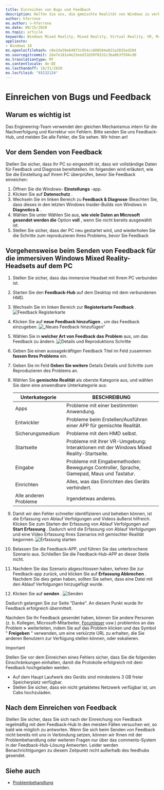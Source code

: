 ```yaml
---
title: Einreichen von Bugs und Feedback
description: Helfen Sie uns, die gemischte Realität von Windows zu verbessern, indem Sie Feedback mit den richtigen Kategorien in der Feedback-Hub-App einreichen
author: hferrone
ms.author: v-hferrone
ms.date: 09/15/2020
ms.topic: article
keywords: Windows Mixed Reality, Mixed Reality, Virtual Reality, VR, Mr, Feedback, Feedback-Hub, Fehler
appliesto:
- Windows 10
ms.openlocfilehash: c0e2da59e64973c954cc880504a021a2835ed204
ms.sourcegitcommit: 2da7e181e4e23eed31b59f0332c3ba8b3f594cd0
ms.translationtype: MT
ms.contentlocale: de-DE
ms.lasthandoff: 10/31/2020
ms.locfileid: "93132124"
---
```

# <a name="filing-bugs-and-feedback"></a>Einreichen von Bugs und Feedback

## <a name="why-its-important"></a>Warum es wichtig ist

Das Engineering-Team verwendet den gleichen Mechanismus intern für die Nachverfolgung und Korrektur von Fehlern. Bitte senden Sie uns Feedback-Hub, und melden Sie alle Fehler, die Sie sehen. Wir hören an!

## <a name="before-you-file-feedback"></a>Vor dem Senden von Feedback

Stellen Sie sicher, dass Ihr PC so eingestellt ist, dass wir vollständige Daten für Feedback und Diagnose bereitstellen. Im folgenden wird erläutert, wie Sie die Einstellung auf Ihrem PC überprüfen, bevor Sie Feedback einreichen:

1. Öffnen Sie die Windows- **Einstellungs** -app.
2. Klicken Sie auf **Datenschutz** .
3. Wechseln Sie im linken Bereich zu **Feedback & Diagnose** (Beachten Sie, dass dieses in den letzten Windows Insider-Builds von Windows in **Diagnotics &** .
4. Wählen Sie unter Wählen Sie aus, **wie viele Daten an Microsoft gesendet werden die** Option **voll** , wenn Sie nicht bereits ausgewählt ist.
5. Stellen Sie sicher, dass der PC neu gestartet wird, und wiederholen Sie die Schritte zum reproduzieren Ihres Problems, bevor Sie Feedback

## <a name="how-to-file-feedback-for-windows-mixed-reality-immersive-headsets-on-pc"></a>Vorgehensweise beim Senden von Feedback für die immersiven Windows Mixed Reality-Headsets auf dem PC

1. Stellen Sie sicher, dass das immersive Headset mit Ihrem PC verbunden ist.
2. Starten Sie den **Feedback-Hub** auf dem Desktop mit dem verbundenen HMD.
3. Wechseln Sie im linken Bereich zur **Registerkarte Feedback** . ![Feedback Registerkarte](images/feedback1.png) 
4. Klicken Sie auf **neue Feedback hinzufügen** , um das Feedback einzugeben. ![„Neues Feedback hinzufügen“](images/feedback2.png)
5. Wählen Sie in **welcher Art von Feedback das** **Problem** aus, um das Feedback zu ändern. ![Details und Reproduktions Schritte](images/feedback3.png)
6. Geben Sie einen aussagekräftigen Feedback Titel im Feld zusammen **fassen Ihres Problems** ein.
7. Geben Sie im Feld **Geben Sie weitere** Details Details und Schritte zum Reproduzieren des Problems an.
8. Wählen Sie **gemischte Realität** als oberste Kategorie aus, und wählen Sie dann eine anwendbare Unterkategorie aus:

   | Unterkategorie      | BESCHREIBUNG                                                                           |
   |------------------|---------------------------------------------------------------------------------------|
   | Apps             | Probleme mit einer bestimmten Anwendung.                                                   |
   | Entwickler        | Probleme beim Erstellen/Ausführen einer APP für gemischte Realität.                               |
   | Sicherungsmedium           | Probleme mit dem HMD selbst.                                                           |
   | Startseite  | Probleme mit ihrer VR-Umgebung: Interaktionen mit der Windows Mixed Reality-Startseite.    |
   | Eingabe            | Probleme mit Eingabemethoden: Bewegungs Controller, Sprache, Gamepad, Maus und Tastatur.|
   | Einrichten           | Alles, was das Einrichten des Geräts verhindert.                           |
   | Alle anderen Probleme | Irgendetwas anderes.                                                                        |

9. Damit wir den Fehler schneller identifizieren und beheben können, ist die Erfassung von Ablauf Verfolgungen und Videos äußerst hilfreich. Klicken Sie zum Starten der Erfassung von Ablauf Verfolgungen auf **Start Erfassung** . Dadurch wird die Erfassung von Ablauf Verfolgungen und eine Video Erfassung Ihres Szenarios mit gemischter Realität begonnen. ![ Erfassung starten](images/feedback4.png)
10. Belassen Sie die Feedback-APP, und führen Sie das unterbrochene Szenario aus. Schließen Sie die Feedback-Hub-APP an dieser Stelle nicht.
11. Nachdem Sie das Szenario abgeschlossen haben, kehren Sie zur Feedback-app zurück, und klicken Sie auf **Erfassung Abbrechen** . Nachdem Sie dies getan haben, sollten Sie sehen, dass eine Datei mit den Ablauf Verfolgungen hinzugefügt wurde.
12. Klicken Sie auf **senden** . ![ Senden](images/feedback5.png)

Dadurch gelangen Sie zur Seite "Danke". An diesem Punkt wurde Ihr Feedback erfolgreich übermittelt.

Nachdem Sie Ihr Feedback gesendet haben, können Sie andere Personen (z. b. Kollegen, Microsoft-Mitarbeiter, [Forumleser](https://forums.hololens.com/) usw.) problemlos an das Problem **>** weiterleiten, indem Sie auf das Problem klicken und das Symbol " **Freigeben** " verwenden, um eine verkürzte URL zu erhalten, die Sie anderen Benutzern zur Verfügung stellen können, oder eskalieren.

> [!IMPORTANT]
> Stellen Sie vor dem Einreichen eines Fehlers sicher, dass Sie die folgenden Einschränkungen einhalten, damit die Protokolle erfolgreich mit dem Feedback hochgeladen werden.
>    * Auf dem Haupt Laufwerk des Geräts sind mindestens 3 GB freier Speicherplatz verfügbar.
>    * Stellen Sie sicher, dass ein nicht getaktetes Netzwerk verfügbar ist, um Cabs hochzuladen.

## <a name="after-filing-feedback"></a>Nach dem Einreichen von Feedback

Stellen Sie sicher, dass Sie sich nach der Einreichung von Feedback regelmäßig mit dem Feedback-Hub In den meisten Fällen versuchen wir, so bald wie möglich zu antworten. Wenn Sie sich beim Senden von Feedback nicht bereits mit uns in Verbindung setzen, können wir Ihnen mit der Problembehandlung oder weiteren Fragen nur über das comments-System in der Feedback-Hub-Lösung Antworten. Leider werden Benachrichtigungen zu diesem Zeitpunkt nicht außerhalb des feedhubs gesendet.

## <a name="see-also"></a>Siehe auch

* [Problembehandlung](troubleshooting-windows-mixed-reality.md)
